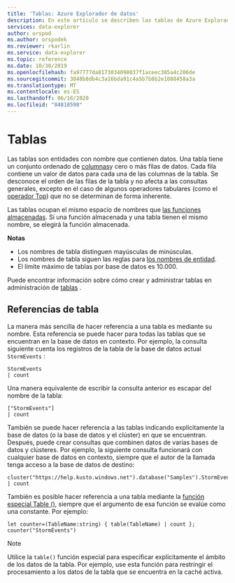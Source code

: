 ```yaml
---
title: 'Tablas: Azure Explorador de datos'
description: En este artículo se describen las tablas de Azure Explorador de datos.
services: data-explorer
author: orspod
ms.author: orspodek
ms.reviewer: rkarlin
ms.service: data-explorer
ms.topic: reference
ms.date: 10/30/2019
ms.openlocfilehash: fa97777da8173034098037f1aceec385a4c206de
ms.sourcegitcommit: 3848b8db4c3a16bda91c4a5b7b8b2e1088458a3a
ms.translationtype: MT
ms.contentlocale: es-ES
ms.lasthandoff: 06/16/2020
ms.locfileid: "84818598"
---
```

# <a name="tables"></a>Tablas

Las tablas son entidades con nombre que contienen datos. Una tabla tiene un conjunto ordenado de [columnas](./columns.md)y cero o más filas de datos. Cada fila contiene un valor de datos para cada una de las columnas de la tabla. Se desconoce el orden de las filas de la tabla y no afecta a las consultas generales, excepto en el caso de algunos operadores tabulares (como el [operador Top](../topoperator.md)) que no se determinan de forma inherente.

Las tablas ocupan el mismo espacio de nombres que [las funciones almacenadas](./stored-functions.md).
Si una función almacenada y una tabla tienen el mismo nombre, se elegirá la función almacenada.

**Notas**  

* Los nombres de tabla distinguen mayúsculas de minúsculas.
* Los nombres de tabla siguen las reglas para [los nombres de entidad](./entity-names.md).
* El límite máximo de tablas por base de datos es 10.000.


Puede encontrar información sobre cómo crear y administrar tablas en administración de [tablas](../../management/tables.md) .

## <a name="table-references"></a>Referencias de tabla

La manera más sencilla de hacer referencia a una tabla es mediante su nombre. Esta referencia se puede hacer para todas las tablas que se encuentran en la base de datos en contexto. Por ejemplo, la consulta siguiente cuenta los registros de la tabla de la base de datos actual `StormEvents` :

```kusto
StormEvents
| count
```

Una manera equivalente de escribir la consulta anterior es escapar del nombre de la tabla:

```kusto
["StormEvents"]
| count
```

También se puede hacer referencia a las tablas indicando explícitamente la base de datos (o la base de datos y el clúster) en que se encuentran. Después, puede crear consultas que combinen datos de varias bases de datos y clústeres. Por ejemplo, la siguiente consulta funcionará con cualquier base de datos en contexto, siempre que el autor de la llamada tenga acceso a la base de datos de destino:

```kusto
cluster("https://help.kusto.windows.net").database("Samples").StormEvents
| count
```

También es posible hacer referencia a una tabla mediante la [función especial Table ()](../tablefunction.md), siempre que el argumento de esa función se evalúe como una constante. Por ejemplo:

```kusto
let counter=(TableName:string) { table(TableName) | count };
counter("StormEvents")
```

> [!NOTE]
> Utilice la `table()` función especial para especificar explícitamente el ámbito de los datos de la tabla. Por ejemplo, use esta función para restringir el procesamiento a los datos de la tabla que se encuentra en la caché activa.
